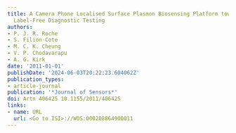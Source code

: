 ```yaml
---
title: A Camera Phone Localised Surface Plasmon Biosensing Platform towards Low-Cost
  Label-Free Diagnostic Testing
authors:
- P. J. R. Roche
- S. Filion-Cote
- M. C. K. Cheung
- V. P. Chodavarapu
- A. G. Kirk
date: '2011-01-01'
publishDate: '2024-06-03T20:22:23.604062Z'
publication_types:
- article-journal
publication: '*Journal of Sensors*'
doi: Artn 406425 10.1155/2011/406425
links:
- name: URL
  url: <Go to ISI>://WOS:000208864900011
---
```

